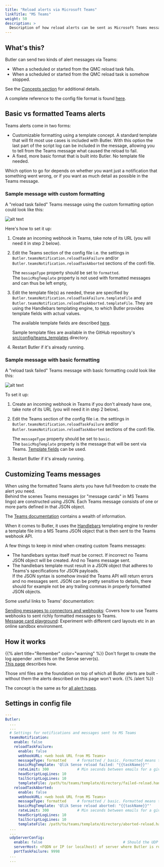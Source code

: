 ```yaml
---
title: "Reload alerts via Microsoft Teams"
linkTitle: "MS Teams"
weight: 50
description: >
  Description of how reload alerts can be sent as Microsoft Teams messages.
---
```


## What's this?

Butler can send two kinds of alert messages via Teams:

- When a scheduled or started from the QMC reload task fails.
- When a scheduled or started from the QMC reload task is somehow stopped.

See the [Concepts section](/docs/concepts/alerts-slack-teams/) for additional details.

A complete reference to the config file format is found [here](/docs/reference/config-file/).

## Basic vs formatted Teams alerts

Teams alerts come in two forms:

- Customizable formatting using a template concept. A standard template that will fit most use cases is included with Butler. With this option the last part of the script log can be included in the message, allowing you to tell from the Teams message what caused the reload to fail.
- A fixed, more basic format that is built into Butler. No template file needed.

Which option to go for depends on whether you want just a notification that something went wrong, or if you want as much detail as possible in the Teams message.

### Sample message with custom formatting

A "reload task failed" Teams message using the custom formatting option could look like this:

![alt text](/img/failed-reload-teams-formatted_1.png "Reload failed alert email")  

Here's how to set it up:

1. Create an incoming webhook in Teams, take note of its URL (you will need it in step 2 below).
2. Edit the Teams section of the config file i.e. the settings in `Butler.teamsNotification.reloadTaskFailure` and/or `Butler.teamsNotification.reloadTaskAborted` sections of the confi file.

   The `messageType` property should be set to `formatted`.  
   The `basicMsgTemplate` property is not used with formatted messages and can thus be left empty,
3. Edit the template file(s) as needed, these are specified by `Butler.teamsNotification.reloadTaskFailure.templateFile` and `Butler.teamsNotification.reloadTaskAborted.templateFile`. They are using the Handlebars templating engine, to which Butler provides template fields with actual values.

   The available template fields are described [here](/docs/reference/alert-template-fields/).

   Sample template files are available in the GitHub repository's [src/config/teams_templates](https://github.com/ptarmiganlabs/butler/tree/master/src/config/teams_templates) directory.
4. Restart Butler if it's already running.

### Sample message with basic formatting

A "reload task failed" Teams message with basic formatting could look like this:

![alt text](/img/failed-reload-teams-basic_1.png "Reload failed alert email")  

To set it up:

1. Create an incoming webhook in Teams if you don't already have one, take note of its URL (you will need it in step 2 below).
2. Edit the Teams section of the config file i.e. the settings in `Butler.teamsNotification.reloadTaskFailure` and/or `Butler.teamsNotification.reloadTaskAborted` sections of the confi file.

   The `messageType` property should be set to `basic`.  
   The `basicMsgTemplate` property is the message that will be sent via Teams. [Template fields](/docs/reference/alert-template-fields/) can be used.
3. Restart Butler if it's already running.

## Customizing Teams messages

When using the formatted Teams alerts you have full freedom to create the alert *you* need.  
Behind the scenes Teams messages (or "message cards" in MS Teams lingo) are constructed using JSON. Each Teams message consists of one or more parts defined in that JSON object.

The [Teams documentation](https://docs.microsoft.com/en-us/microsoftteams/platform/webhooks-and-connectors/how-to/connectors-using) contains a wealth of information.

When it comes to Butler, it uses the [Handlebars](https://handlebarsjs.com/) templating engine to render a template file into a MS Teams JSON object that is then sent to the Teams webhook API.

A few things to keep in mind when creating custom Teams messages:

- The handlebars syntax itself must be correct. If incorrect no Teams JSON object will be created. And no Teams message sent.
- The handlebars template must result in a JSON object that adheres to Teams's specifications for JSON payloads.  
  If the JSON syntax is somehow invaid the Teams API will return errors and no messages sent. JSON can be pretty sensitive to details, there should for example not be any trailing commas in properly formatted JSON objects.

Some useful links to Teams' documentation:

[Sending messages to connectors and webhooks](https://docs.microsoft.com/en-us/microsoftteams/platform/webhooks-and-connectors/how-to/connectors-using): Covers how to use Teams webhooks to sent richly formatted messages to Teams.  
[Message card playground](https://messagecardplayground.azurewebsites.net): Experiment with different card layouts etc in an online sandbox environment.  

## How it works

{{% alert title="Remember" color="warning" %}}
Don't forget to create the log appender .xml files on the Sense server(s).  
[This page](../) describes how.

Those xml files are the foundation on top of which all Butler alerts are built - without them the alerts described on this page won't work.
{{% /alert %}}

The concept is the same as for [all alert types](/docs/getting-started/setup/reload-alerts/#how-it-works).

## Settings in config file

```yaml
---
Butler:
  ...
  ...
  # Settings for notifications and messages sent to MS Teams
  teamsNotification:
    enable: false
    reloadTaskFailure:
      enable: false
      webhookURL: <web hook URL from MS Teams>
      messageType: formatted     # formatted / basic. Formatted means that template file below will be used to create the message.
      basicMsgTemplate: 'Qlik Sense reload failed: "{{taskName}}"'      # Only needed if message type = basic
      rateLimit: 300             # Min seconds between emails for a given taskID. Defaults to 5 minutes.
      headScriptLogLines: 10
      tailScriptLogLines: 10
      templateFile: /path/to/teams/template/directory/failed-reload.handlebars
    reloadTaskAborted:
      enable: false
      webhookURL: <web hook URL from MS Teams>
      messageType: formatted     # formatted / basic. Formatted means that template file below will be used to create the message.
      basicMsgTemplate: 'Qlik Sense reload aborted: "{{taskName}}"'       # Only needed if message type = basic
      rateLimit: 300             # Min seconds between emails for a given taskID. Defaults to 5 minutes.
      headScriptLogLines: 10
      tailScriptLogLines: 10
      templateFile: /path/to/teams/template/directory/aborted-reload.handlebars
  ...
  ...
  udpServerConfig:
    enable: false                                     # Should the UDP server responsible for receving task failure and session events be started? true/false
    serverHost: <FQDN or IP (or localhost) of server where Butler is running>
    portTaskFailure: 9998
  ...
  ...
```
